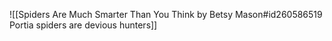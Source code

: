 ![[Spiders Are Much Smarter Than You Think by Betsy Mason#id260586519 Portia spiders are devious hunters]]

